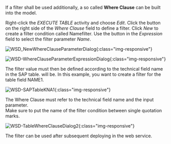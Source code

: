 If a filter shall be used additionally, a so called **Where Clause** can be built into the model. 

Right-click the *EXECUTE TABLE* activity and choose *Edit*. Click the button on the right side of the *Where Clause* field to define a filter. Click *New* to create a filter condition called Namefilter. Use the button in the *Expression* field to select the filter parameter *Name*.   

![WSD_NewWhereClauseParameterDialog](/img/content/WSD_NewWhereClauseParameterDialog.png){:class="img-responsive"}

![WSD-WhereClauseParameterExpressionDialog](/img/content/WSD-WhereClauseParameterExpressionDialog.png){:class="img-responsive"}

The filter value must then be defined according to the technical field name in the SAP table. 
will be. In this example, you want to create a filter for the table field NAME1.

![WSD-SAPTableKNA1](/img/content/WSD-SAPTableKNA1.png){:class="img-responsive"}

The Where Clause must refer to the technical field name and the input parameter. <br>
Make sure to put the name of the filter condition between single quotation marks.

![WSD-TableWhereClauseDialog2](/img/content/WSD-TableWhereClauseDialog2.png){:class="img-responsive"}

The filter can be used after subsequent deploying in the web service.        